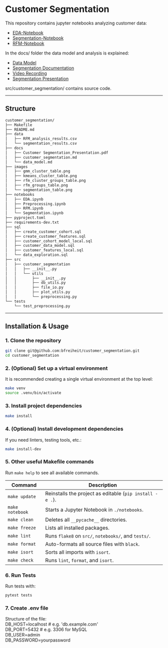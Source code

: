 # Customer Segmentation

This repository contains jupyter notebooks analyzing customer data:
- [EDA-Notebook](../notebooks/EDA.ipynb)
- [Segmentation-Notebook](../notebooks/Segmentation.ipynb)
- [RFM-Notebook](../notebooks/RFM.ipynb)

In the docs/ folder the data model and analysis is explained:  
- [Data Model](../docs/data_model.md)  
- [Segmentation Documentation](../docs/customer_segmentation.md)  
- [Video Recording](https://www.loom.com/share/7d18488920a9420889f59ce04ef76719?sid=3b420213-1958-46ea-a336-03a443f8a883)  
- [Segmentation Presentation](../docs/Customer_Segmentation_Presentation.pdf?v2)

src/customer_segmentation/ contains source code.

---

## Structure
```bash
customer_segmentation/
├── Makefile
├── README.md
├── data
│   ├── RFM_analysis_results.csv
│   └── segmentation_results.csv
├── docs
│   ├── Customer Segmentation_Presentation.pdf
│   ├── customer_segmentation.md
│   └── data_model.md
├── images
│   ├── gmm_cluster_table.png
│   ├── kmeans_cluster_table.png
│   ├── rfm_cluster_groups_table.png
│   ├── rfm_groups_table.png
│   └── segmentation_table.png
├── notebooks
│   ├── EDA.ipynb
│   ├── Preprocessing.ipynb
│   ├── RFM.ipynb
│   └── Segmentation.ipynb
├── pyproject.toml
├── requirements-dev.txt
├── sql
│   ├── create_customer_cohort.sql
│   ├── create_customer_features.sql
│   ├── customer_cohort_model_local.sql
│   ├── customer_data_model.sql
│   ├── customer_features_local.sql
│   └── data_exploration.sql
├── src
│   ├── customer_segmentation
│   │   ├── __init__.py
│   │   └── utils
│   │       ├── __init__.py
│   │       ├── db_utils.py
│   │       ├── file_io.py
│   │       ├── plot_utils.py
│   │       └── preprocessing.py
└── tests
    └── test_preprocessing.py
```

---

## Installation & Usage

### 1. Clone the repository

```bash
git clone git@github.com:bfreiheit/customer_segmentation.git
cd customer_segmentation
```
### 2. (Optional) Set up a virtual environment
It is recommended creating a single virtual environment at the top level:
```bash
make venv
source .venv/bin/activate
```
### 3. Install project dependencies
```bash
make install
```
### 4. (Optional) Install development dependencies
If you need linters, testing tools, etc.:
```bash
make install-dev
```
### 5. Other useful Makefile commands

Run `make help` to see all available commands.

| Command         | Description                                                  |
|-----------------|--------------------------------------------------------------|
| `make update`   | Reinstalls the project as editable (`pip install -e .`).     |
| `make notebook` | Starts a Jupyter Notebook in `./notebooks`.                  |
| `make clean`    | Deletes all `__pycache__` directories.                       |
| `make freeze`   | Lists all installed packages.                                |
| `make lint`     | Runs `flake8` on `src/`, `notebooks/`, and `tests/`.         |
| `make format`   | Auto-formats all source files with `black`.                  |
| `make isort`    | Sorts all imports with `isort`.                              |
| `make check`    | Runs `lint`, `format`, and `isort`.                          |

### 6. Run Tests
Run tests with:
```bash
pytest tests
```
### 7. Create .env file
Structure of the file:  
DB_HOST=localhost        # e.g. 'db.example.com'  
DB_PORT=5432             # e.g. 3306 for MySQL  
DB_USER=admin  
DB_PASSWORD=yourpassword  